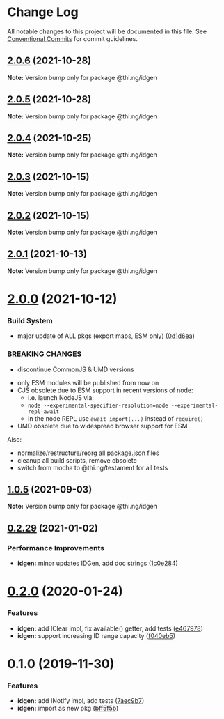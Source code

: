 # Change Log

All notable changes to this project will be documented in this file.
See [Conventional Commits](https://conventionalcommits.org) for commit guidelines.

## [2.0.6](https://github.com/thi-ng/umbrella/compare/@thi.ng/idgen@2.0.5...@thi.ng/idgen@2.0.6) (2021-10-28)

**Note:** Version bump only for package @thi.ng/idgen





## [2.0.5](https://github.com/thi-ng/umbrella/compare/@thi.ng/idgen@2.0.4...@thi.ng/idgen@2.0.5) (2021-10-28)

**Note:** Version bump only for package @thi.ng/idgen





## [2.0.4](https://github.com/thi-ng/umbrella/compare/@thi.ng/idgen@2.0.3...@thi.ng/idgen@2.0.4) (2021-10-25)

**Note:** Version bump only for package @thi.ng/idgen





## [2.0.3](https://github.com/thi-ng/umbrella/compare/@thi.ng/idgen@2.0.2...@thi.ng/idgen@2.0.3) (2021-10-15)

**Note:** Version bump only for package @thi.ng/idgen





## [2.0.2](https://github.com/thi-ng/umbrella/compare/@thi.ng/idgen@2.0.1...@thi.ng/idgen@2.0.2) (2021-10-15)

**Note:** Version bump only for package @thi.ng/idgen





## [2.0.1](https://github.com/thi-ng/umbrella/compare/@thi.ng/idgen@2.0.0...@thi.ng/idgen@2.0.1) (2021-10-13)

**Note:** Version bump only for package @thi.ng/idgen





# [2.0.0](https://github.com/thi-ng/umbrella/compare/@thi.ng/idgen@1.0.5...@thi.ng/idgen@2.0.0) (2021-10-12)


### Build System

* major update of ALL pkgs (export maps, ESM only) ([0d1d6ea](https://github.com/thi-ng/umbrella/commit/0d1d6ea9fab2a645d6c5f2bf2591459b939c09b6))


### BREAKING CHANGES

* discontinue CommonJS & UMD versions

- only ESM modules will be published from now on
- CJS obsolete due to ESM support in recent versions of node:
  - i.e. launch NodeJS via:
  - `node --experimental-specifier-resolution=node --experimental-repl-await`
  - in the node REPL use `await import(...)` instead of `require()`
- UMD obsolete due to widespread browser support for ESM

Also:
- normalize/restructure/reorg all package.json files
- cleanup all build scripts, remove obsolete
- switch from mocha to @thi.ng/testament for all tests






##  [1.0.5](https://github.com/thi-ng/umbrella/compare/@thi.ng/idgen@1.0.4...@thi.ng/idgen@1.0.5) (2021-09-03) 

**Note:** Version bump only for package @thi.ng/idgen 

##  [0.2.29](https://github.com/thi-ng/umbrella/compare/@thi.ng/idgen@0.2.28...@thi.ng/idgen@0.2.29) (2021-01-02) 

###  Performance Improvements 

- **idgen:** minor updates IDGen, add doc strings ([1c0e284](https://github.com/thi-ng/umbrella/commit/1c0e284e9f48d4a37a55f74db0fb2b6eade9dc89)) 

#  [0.2.0](https://github.com/thi-ng/umbrella/compare/@thi.ng/idgen@0.1.0...@thi.ng/idgen@0.2.0) (2020-01-24) 

###  Features 

- **idgen:** add IClear impl, fix available() getter, add tests ([e467978](https://github.com/thi-ng/umbrella/commit/e467978f7cd3e82b188ce40631f7367d8e9cebdd)) 
- **idgen:** support increasing ID range capacity ([f040eb5](https://github.com/thi-ng/umbrella/commit/f040eb5cb04e458e753fb37fa4dc2fc32a3e0e8c)) 

#  0.1.0 (2019-11-30) 

###  Features 

- **idgen:** add INotify impl, add tests ([7aec9b7](https://github.com/thi-ng/umbrella/commit/7aec9b7e7cd0d335e90bd50f5fb47c7b72188fbf)) 
- **idgen:** import as new pkg ([bff5f5b](https://github.com/thi-ng/umbrella/commit/bff5f5b66d05449c79e5087385bdecc43594a700))
